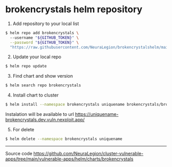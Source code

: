 # brokencrystals helm repository

1. Add repository to your local list 

```sh
$ helm repo add brokencrystals \     
  --username "${GITHUB_TOKEN}" \
  --password "${GITHUB_TOKEN}" \
  "https://raw.githubusercontent.com/NeuraLegion/brokencrystalshelm/main/"
```

2. Update your local repo 

```sh
$ helm repo update
```

3. Find chart and show version 

```sh
$ helm search repo brokencrystals
```

4. Install chart to cluster 

```sh
$ helm install --namespace brokencrystals uniquename brokencrystals/brokencrystals
```

Instalation will be available to url https://uniquename-brokencrystals.dev.vuln.nexploit.app/

5. For delete 

```sh
$ helm delete --namespace brokencrystals uniquename
```

---
Source code https://github.com/NeuraLegion/cluster-vulnerable-apps/tree/main/vulnerable-apps/helm/charts/brokencrystals